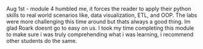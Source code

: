 Aug 1st - 
module 4 humbled me, it forces the reader to apply their python skills to real world scenarios like, data visualization, ETL, and OOP. 
The labs were more challenging this time around but thats always a good thing. Im glad Roark doesnt go to easy on us.
I took my time completing this module to make sure i was truly comprehending what i was learning, i recommend other students do the same.